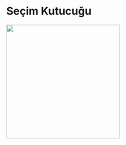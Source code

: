 
# Seçim Kutucuğu

<img
style="width:300px;" 
src="https://user-images.githubusercontent.com/60838684/184862764-74330280-bea0-4936-a35a-b801843849aa.png"
/>


